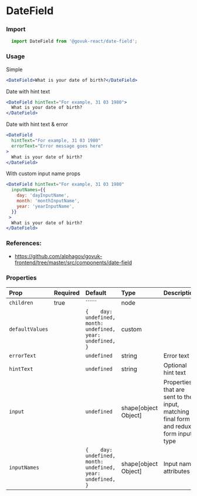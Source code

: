 DateField
=========

### Import
```js
  import DateField from '@govuk-react/date-field';
```
<!-- STORY -->

### Usage

Simple
```jsx
<DateField>What is your date of birth?</DateField>
```

Date with hint text
```jsx
<DateField hintText="For example, 31 03 1980">
  What is your date of birth?
</DateField>
```

Date with hint text & error
```jsx
<DateField
  hintText="For example, 31 03 1980"
  errorText="Error message goes here"
>
  What is your date of birth?
</DateField>
```

With custom input name props
```jsx
<DateField hintText="For example, 31 03 1980"
  inputNames={{
    day: 'dayInputName',
    month: 'monthInputName',
    year: 'yearInputName',
  }}
 >
  What is your date of birth?
</DateField>
```

### References:
- https://github.com/alphagov/govuk-frontend/tree/master/src/components/date-field

### Properties
Prop | Required | Default | Type | Description
:--- | :------- | :------ | :--- | :----------
 `children` | true | `````` | node | 
 `defaultValues` |  | ```{    day: undefined,    month: undefined,    year: undefined,  }``` | custom | 
 `errorText` |  | ```undefined``` | string | Error text
 `hintText` |  | ```undefined``` | string | Optional hint text
 `input` |  | ```undefined``` | shape[object Object] | Properties that are sent to the input, matching final form and redux form input type
 `inputNames` |  | ```{    day: undefined,    month: undefined,    year: undefined,  }``` | shape[object Object] | Input name attributes



